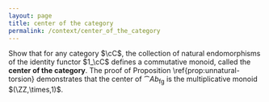 ```yaml
---
layout: page
title: center of the category
permalink: /context/center_of_the_category
---
```

Show that for any category $\cC$, the collection of natural endomorphisms of the identity functor $1_\cC$ defines a commutative monoid, called the **center of the category**. The proof of Proposition \ref{prop:unnatural-torsion} demonstrates that the center of $\cat{Ab}_{\mathrm{fg}}$ is the multiplicative monoid $(\ZZ,\times,1)$.

